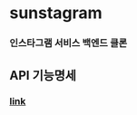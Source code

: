 # sunstagram
### 인스타그램 서비스 백엔드 클론 

## API 기능명세
### [link](https://docs.google.com/presentation/d/1Hc82nv9mXPvDh1t5inNF_n-3St3cmjms2-WZIYdi-Rg/edit#slide=id.g8ae57dd891_0_12)

